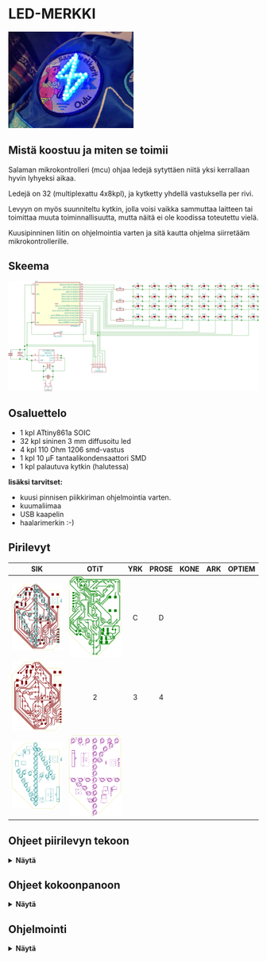 # LED-MERKKI
<img src="kuvia/salama.jpg" alt="alt" width="50%" height="50%">


## Mistä koostuu ja miten se toimii
Salaman mikrokontrolleri (mcu) ohjaa ledejä sytyttäen niitä yksi kerrallaan hyvin lyhyeksi aikaa.

Ledejä on 32 (multiplexattu 4x8kpl), ja kytketty yhdellä vastuksella per rivi.

Levyyn on myös suunniteltu kytkin, jolla voisi vaikka sammuttaa laitteen tai toimittaa muuta toiminnallisuutta, mutta näitä ei ole koodissa toteutettu vielä.

Kuusipinninen liitin on ohjelmointia varten ja sitä kautta ohjelma siirretääm mikrokontrollerille.

## Skeema
![skema](kicad/kuvat/skema.svg "Skema on jotakuinkin tällainen")

## Osaluettelo
  * 1 kpl  ATtiny861a SOIC
  * 32 kpl sininen 3 mm diffusoitu led
  * 4 kpl  110 Ohm 1206 smd-vastus
  * 1 kpl  10 µF tantaalikondensaattori SMD
  * 1 kpl  palautuva kytkin (halutessa)
  
  **lisäksi tarvitset:**
  * kuusi pinnisen piikkiriman ohjelmointia varten.
  * kuumaliimaa
  * USB kaapelin
  * haalarimerkin :-)
  
## Pirilevyt 
| SIK | OTiT | YRK | PROSE | KONE | ARK | OPTIEM |
| :---: | :---: | :---: | :---: |  :---: |  :---: |  :---: |
|  ![pcb](kicad/kuvat/fcu_silk.svg) | ![pcb_otit](kicad/kuvat/otit-B_Cu.svg)  | C  | D  | | |
| ![front copper](kicad/kuvat/fcu.svg)  | 2  | 3  | 4  | | |
| ![silkki](kicad/kuvat/silk.svg) | ![silkki_otit](kicad/kuvat/otit-B_SilkS.svg) | | | |

## Ohjeet piirilevyn tekoon
<details>
<summary><b>Näytä </b></summary>
Jotain hyvää konstaa
</details>

## Ohjeet kokoonpanoon
<details>
<summary><b>Näytä</b></summary>


Nyt kun sinulla on piirilevy, laitetaampa siihen komponentit kiinni.

1. Piirilevyyn juotetaan 4 SMD vastusta ja 1 SMD kondensaattori.
   Helpointen ja nätein tapa juottaa ne on laittamalla yhteen pädiin vähän tinaa ja sitten varovasti työntämällä komponetti sulaa tinaa, niin ettei se jää "ilmaan".
   Toinen puoli on helpompi juottaa kun se nyt pysyy siinä paikallaan.

   Vastuksilla ei ole väliä kummin päin ne on laitettu, kuhan numero puoli on ylöspäin ja suhteellisen suoraan laitettu, se on hyvä.
   Kondensaattorin suunta pitää kattoa piirikaaviosta.

2. Piirin juottaminen onnistuu helpointen siten, että juotat ensin yhden kulman kiinni. Sulata juotos, jos piiri on vinossa.
   Tarkista, että piirin kaikki jalat ovat pädien päällä. Ei ilmassa.
   Juota sitten toinen vastakkainen kulma.

   Loput jalat voi juottaa yksi kerrallaan.
   Tai jos haluaa kokeilla nopeammalla tavalla niin veto juottamalla saa yhden puolen yhdehllä vedolla*. [Esimerkki video...](https://www.youtube.com/results?search_query=drag+soldering)
   
3. 6-pinninen piikkirima on ohjelmointia varten, juottaminen onnistuu samalla tavalla kuin vastukset.

4. USB kaapelista pitää leikata toinen pää pois.
Kuori 5v and GND johdot joko saksilla tai kuorimilla.
Juota sitten 5V ja GND piirilevyyn.
Tähän kannattaa käyttää USB kaapelia jossa on vain 5V ja GND tai semmosta kaapelia jossa on paksut sisäiset johtimet.


6. Ledit Ledien juottamisessa on suurin työmaa merkin valmistuksessa. Työtä aiheuttaa lähinnä ledin painaminen merkistä läpi. Ensin pitää huomioida polariteetti. Jos olet nähnyt paljon vaivaa että olet laittanut ledit miten sattuu niin voipi harmittaa..

7. Hyppää kohtaan "Ohjelmointi"

8. Sitten kun ohjelmisto on flashatty ja tarkistettu, että kaikki ledit toimiii niinkuin pitäisi,
Piikkirima otetaan pois. Joko imusukkaa / tinapumppua käyttäen tai sitten lämmittämällä tinaa kolvilla, tekemällä veto liikkeitä.

9. Lopuksi, laita kuumaliimaa ledien ympärille suojausta varten.
   Ei ole pakko jos et halua.

</details>


## Ohjelmointi

<details>
<summary><b>Näytä</b></summary>
Ohjelma siirtyy levylle kätevästi käyttäen arduinoa ohjelmointilaitteena.

```
Salaman ohjelmointiliittimen pinnit keskeltä reunalle:

Nro:  Nimi:   Arduinon pinni (nano):

6:    Reset   10
5:    GND     GND
4:    VCC     VCC
3:    SCK     13
2:    MISO    12
1:    MOSI    11

Muista vetää arduinon Reset ylös. Ardu nollautuu kun sarjaliikenne alotetaan....
```

Src hakemistosta löytyy tiedostot lediportit_oikein.h ja lediportit_väärin.h joista jompikumpi ylikirjoitetaan lediportit.h tiedostoon jos ledit on juotettu väärin päin.

Koodin kääntämiseen ja ohjelman levylle siirtämiseen komennot ovat:

#####  Unix-like

```
// kääntäminen
avr-gcc -mmcu=attiny861 vilkutus.c salama.c -I./ -Os -DF_CPU=8000000UL  

// Fläsäys käyttäen arduino-isp:tä
avrdude -c avrisp -p t861 -B3 -P /dev/ttyUSB0 -b 19200 -U flash:w:a.out

// Fuse asetukset käyttäen arduino-isp:tä
avrdude -c avrisp -p t861 -B3 -P /dev/ttyUSB0 -b 19200 -U lfuse:w:0xe2:m -U hfuse:w:0xdf:m
```
##### Windows

```
// kääntäminen
avr-gcc -mmcu=attiny861 vilkutus.c salama.c -I./ -Os -DF_CPU=8000000UL

// Fläsäys käyttäen arduino-isp:tä
avrdude -C "C:\Program Files (x86)\Arduino\hardware\tools\avr\etc\avrdude.conf" -c avrisp -p t861 -B3 -P COM7 -b 19200 -U flash:w:a.out

// Fuse asetukset käyttäen arduino-isp:tä
avrdude -C "C:\Program Files (x86)\Arduino\hardware\tools\avr\etc\avrdude.conf" -c avrisp -p t861 -B3 -P COM7 -b 19200 -U lfuse:w:0xe2:m -U hfuse:w:0xdf:m
```
Windowsilla avrdude pitää olla ympäristömuuttujissa. Toinen vaihtoehto on ajaa komento "\Arduino\hardware\tools\avr\bin"-kansiossa.

</details>

